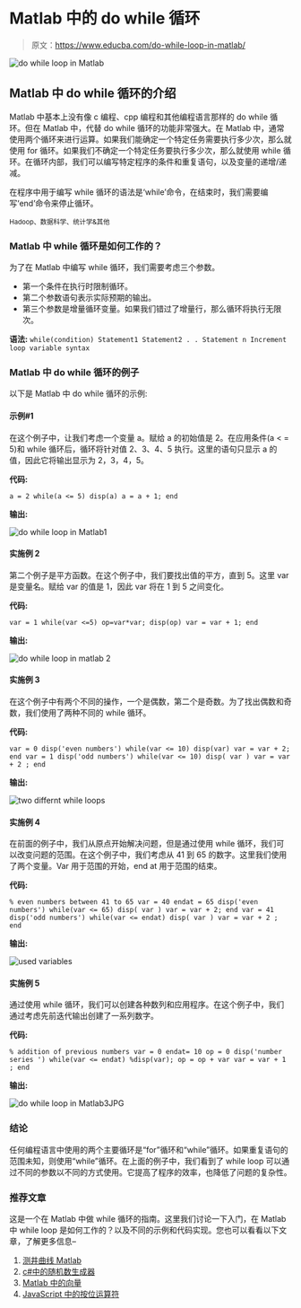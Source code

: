 # Matlab 中的 do while 循环

> 原文：<https://www.educba.com/do-while-loop-in-matlab/>

![do while loop in Matlab](img/792bcff042df103a87662da8f9aab7ae.png)



## Matlab 中 do while 循环的介绍

Matlab 中基本上没有像 c 编程、cpp 编程和其他编程语言那样的 do while 循环。但在 Matlab 中，代替 do while 循环的功能非常强大。在 Matlab 中，通常使用两个循环来进行运算。如果我们能确定一个特定任务需要执行多少次，那么就使用 for 循环。如果我们不确定一个特定任务要执行多少次，那么就使用 while 循环。在循环内部，我们可以编写特定程序的条件和重复语句，以及变量的递增/递减。

在程序中用于编写 while 循环的语法是‘while’命令，在结束时，我们需要编写‘end’命令来停止循环。

<small>Hadoop、数据科学、统计学&其他</small>

### Matlab 中 while 循环是如何工作的？

为了在 Matlab 中编写 while 循环，我们需要考虑三个参数。

*   第一个条件在执行时限制循环。
*   第二个参数语句表示实际预期的输出。
*   第三个参数是增量循环变量。如果我们错过了增量行，那么循环将执行无限次。

**语法:**
`while(condition)
Statement1
Statement2
.
.
Statement n
Increment loop variable syntax`

### Matlab 中 do while 循环的例子

以下是 Matlab 中 do while 循环的示例:

#### 示例#1

在这个例子中，让我们考虑一个变量 a。赋给 a 的初始值是 2。在应用条件(a < = 5)和 while 循环后，循环将针对值 2、3、4、5 执行。这里的语句只显示 a 的值，因此它将输出显示为 2，3，4，5。

**代码:**

`a = 2
while(a <= 5)
disp(a)
a = a + 1;
end`

**输出:**

![do while loop in Matlab1](img/1e222701d8fc56917d1acddc7e70528d.png)



#### 实施例 2

第二个例子是平方函数。在这个例子中，我们要找出值的平方，直到 5。这里 var 是变量名。赋给 var 的值是 1，因此 var 将在 1 到 5 之间变化。

**代码:**

`var = 1
while(var <=5)
op=var*var;
disp(op)
var = var + 1;
end`

**输出:**

![do while loop in matlab 2](img/80a8496d6db9f46d5b2db5fb0ebe6ae4.png)



#### 实施例 3

在这个例子中有两个不同的操作，一个是偶数，第二个是奇数。为了找出偶数和奇数，我们使用了两种不同的 while 循环。

**代码:**

`var = 0
disp('even numbers')
while(var <= 10)
disp(var)
var = var + 2;
end
var = 1
disp('odd numbers')
while(var <= 10)
disp( var )
var = var + 2 ;
end`

**输出:**

![two differnt while loops](img/65fe7cd7909de666a667d1cb478697bc.png)



#### 实施例 4

在前面的例子中，我们从原点开始解决问题，但是通过使用 while 循环，我们可以改变问题的范围。在这个例子中，我们考虑从 41 到 65 的数字。这里我们使用了两个变量。Var 用于范围的开始，end at 用于范围的结束。

**代码:**

`% even numbers between 41 to 65
var = 40
endat = 65
disp('even numbers')
while(var <= 65)
disp( var )
var = var + 2;
end
var = 41
disp('odd numbers')
while(var <= endat)
disp( var )
var = var + 2 ;
end`

**输出:**

![used variables](img/236142b5223dea492ffd91336f51ab87.png)



#### 实施例 5

通过使用 while 循环，我们可以创建各种数列和应用程序。在这个例子中，我们通过考虑先前迭代输出创建了一系列数字。

**代码:**

`% addition of previous numbers
var = 0
endat= 10
op = 0
disp('number series ')
while(var <= endat)
%disp(var);
op = op + var
var = var + 1 ;
end`

**输出:**

![do while loop in Matlab3JPG](img/51594a8b85df6c3be72afb1abf602104.png)



### 结论

任何编程语言中使用的两个主要循环是“for”循环和“while”循环。如果重复语句的范围未知，则使用“while”循环。在上面的例子中，我们看到了 while loop 可以通过不同的参数以不同的方式使用。它提高了程序的效率，也降低了问题的复杂性。

### 推荐文章

这是一个在 Matlab 中做 while 循环的指南。这里我们讨论一下入门，在 Matlab 中 while loop 是如何工作的？以及不同的示例和代码实现。您也可以看看以下文章，了解更多信息–

1.  [测井曲线 Matlab](https://www.educba.com/log-plot-matlab/)
2.  [c#中的随机数生成器](https://www.educba.com/random-number-generator-in-sharp/)
3.  [Matlab 中的向量](https://www.educba.com/vectors-in-matlab/)
4.  [JavaScript 中的按位运算符](https://www.educba.com/bitwise-operators-in-javascript/)





